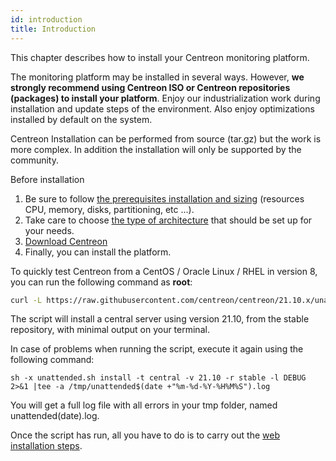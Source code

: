 ```yaml
---
id: introduction
title: Introduction
---
```


This chapter describes how to install your Centreon monitoring platform.

The monitoring platform may be installed in several ways. However, **we strongly
recommend using Centreon ISO or Centreon repositories (packages) to install your
platform**. Enjoy our industrialization work during installation and update steps
of the environment. Also enjoy optimizations installed by default on the system.

Centreon Installation can be performed from source (tar.gz) but the work is more
complex. In addition the installation will only be supported by the community.

Before installation

1.  Be sure to follow [the prerequisites installation and
    sizing](prerequisites.md) (resources CPU, memory, disks,
    partitioning, etc ...).
2.  Take care to choose [the type of architecture](architectures.md) that
    should be set up for your needs.
3.  [Download Centreon](https://download.centreon.com/)
4.  Finally, you can install the platform.

To quickly test Centreon from a CentOS / Oracle Linux / RHEL in version 8, you
can run the following command as **root**:

```Bash
curl -L https://raw.githubusercontent.com/centreon/centreon/21.10.x/unattended.sh | sh
```

The script will install a central server using version 21.10, from the stable repository, with minimal output on your terminal.

In case of problems when running the script, execute it again using the following command:

```shell
sh -x unattended.sh install -t central -v 21.10 -r stable -l DEBUG  2>&1 |tee -a /tmp/unattended$(date +"%m-%d-%Y-%H%M%S").log
```

You will get a full log file with all errors in your tmp folder, named unattended(date).log.

Once the script has run, all you have to do is to carry out the [web installation steps](web-and-post-installation.md).
